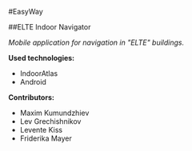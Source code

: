 #EasyWay

##ELTE Indoor Navigator

*Mobile application for navigation in "ELTE" buildings.*

**Used technologies:**
 - IndoorAtlas
 - Android
 
**Contributors:**
 - Maxim Kumundzhiev
 - Lev Grechishnikov
 - Levente Kiss
 - Friderika Mayer